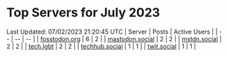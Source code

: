 # Top Servers for July 2023
Last Updated: 07/02/2023 21:20:45 UTC
| Server | Posts | Active Users |
| -- | -- | -- |
| [fosstodon.org](https://fosstodon.org/tags/PowerShell) | 6 | 2 |
| [mastodon.social](https://mastodon.social/tags/PowerShell) | 2 | 2 |
| [mstdn.social](https://mstdn.social/tags/PowerShell) | 2 | 2 |
| [tech.lgbt](https://tech.lgbt/tags/PowerShell) | 2 | 2 |
| [techhub.social](https://techhub.social/tags/PowerShell) | 1 | 1 |
| [twit.social](https://twit.social/tags/PowerShell) | 1 | 1 |
